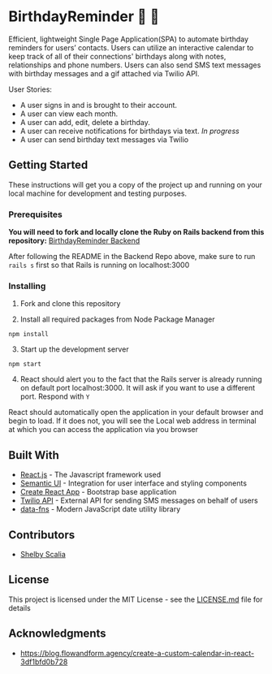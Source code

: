
# BirthdayReminder 🎉 🎂

Efficient, lightweight Single Page Application(SPA) to automate birthday reminders for users’ contacts. Users can utilize an interactive calendar to keep track of all of their connections' birthdays along with notes, relationships and phone numbers. Users can also send SMS text messages with birthday messages and a gif attached via Twilio API.

User Stories:
 - A user signs in and is brought to their account.
 - A user can view each month.
 - A user can add, edit, delete a birthday.
 - A user can receive notifications for birthdays via text. *In progress*
 - A user can send birthday text messages via Twilio


## Getting Started

These instructions will get you a copy of the project up and running on your local machine for development and testing purposes.

### Prerequisites

**You will need to fork and locally clone the Ruby on Rails backend from this repository:** [BirthdayReminder Backend](https://github.com/bblair31/birthday_reminder_backend)

After following the README in the Backend Repo above, make sure to run `rails s` first so that Rails is running on localhost:3000


### Installing

1. Fork and clone this repository

2. Install all required packages from Node Package Manager
 
```
npm install
```

3. Start up the development server 

```
npm start
```

4. React should alert you to the fact that the Rails server is already running on default port localhost:3000. It will ask if you want to use a different port. Respond with `Y`

React should automatically open the application in your default browser and begin to load. If it does not, you will see the Local web address in terminal at which you can access the application via you browser


## Built With

* [React.js](https://reactjs.org/docs/getting-started.html) - The Javascript framework used
* [Semantic UI](https://semantic-ui.com/) - Integration for user interface and styling components
* [Create React App](https://github.com/facebook/create-react-app) - Bootstrap base application
* [Twilio API](https://www.twilio.com/docs/sms) - External API for sending SMS messages on behalf of users
* [data-fns](https://date-fns.org/docs/Getting-Started) - Modern JavaScript date utility library

## Contributors

* [Shelby Scalia](https://github.com/srscalia)


## License

This project is licensed under the MIT License - see the [LICENSE.md](LICENSE.md) file for details

## Acknowledgments

* https://blog.flowandform.agency/create-a-custom-calendar-in-react-3df1bfd0b728

